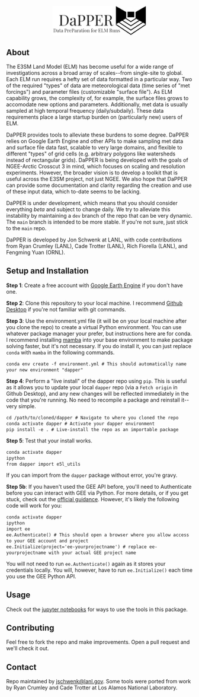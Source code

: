 <p align="center">
  <img src="docs/images/dapper_logo_2.jpg" width="50%" alt="dapper">
</p>

## About
The E3SM Land Model (ELM) has become useful for a wide range of investigations across a broad array of scales--from single-site to global. Each ELM run requires a hefty set of data formatted in a particular way. Two of the required "types" of data are meteorological data (time series of "met forcings") and parameter files (customizable "surface file"). As ELM capability grows, the complexity of, for example, the surface files grows to accomodate new options and parameters. Additionally, met data is usually sampled at high temporal frequency (daily/subdaily). These data requirements place a large startup burden on (particularly new) users of ELM. 

DaPPER provides tools to alleviate these burdens to some degree. DaPPER relies on Google Earth Engine and other APIs to make sampling met data and surface file data fast, scalable to very large domains, and flexible to different "types" of grid cells (e.g. arbitrary polygons like watersheds instead of rectangular grids). DaPPER is being developed with the goals of NGEE-Arctic Crosscut 3 in mind, which focuses on scaling and resolution experiments. However, the broader vision is to develop a toolkit that is useful across the E3SM project, not just NGEE. We also hope that DaPPER can provide some documentation and clarity regarding the creation and use of these input data, which to-date seems to be lacking.

DaPPER is under development, which means that you should consider everything *beta* and subject to change daily. We try to alleviate this instability by maintaining a `dev` branch of the repo that can be very dynamic. The `main` branch is intended to be more stable. If you're not sure, just stick to the `main` repo.

DaPPER is developed by Jon Schwenk at LANL, with code contributions from Ryan Crumley (LANL), Cade Trotter (LANL), Rich Fiorella (LANL), and Fengming Yuan (ORNL).


## Setup and Installation
**Step 1**: Create a free account with [Google Earth Engine](https://code.earthengine.google.com/register) if you don't have one.

**Step 2**: Clone this repository to your local machine. I recommend [Github Desktop](https://desktop.github.com/download/) if you're not familiar with git commands.

**Step 3**: Use the environment.yml file (it will be on your local machine after you clone the repo) to create a virtual Python environment. You can use whatever package manager your prefer, but instructions here are for conda. I recommend installing [mamba](https://anaconda.org/conda-forge/mamba) into your base environment to make package solving faster, but it's not necessary. If you do install it, you can just replace `conda` with `mamba` in the following commands.
```
conda env create -f environment.yml # This should automatically name your new environment "dapper"
```

**Step 4**: Perform a "live install" of the dapper repo using `pip`. This is useful as it allows you to update your local `dapper` repo (via a `Fetch origin` in Github Desktop), and any new changes will be reflected immediately in the code that you're running. No need to recompile a package and reinstall it--very simple.
```
cd /path/to/cloned/dapper # Navigate to where you cloned the repo
conda activate dapper # Activate your dapper environment
pip install -e . # Live-install the repo as an importable package
```

**Step 5**: Test that your install works.
```
conda activate dapper 
ipython
from dapper import e5l_utils
```
If you can import from the `dapper` package without error, you're gravy.

**Step 5b**: If you haven't used the GEE API before, you'll need to Authenticate before you can interact with GEE via Python. For more details, or if you get stuck, check out the [official guidance](https://developers.google.com/earth-engine/guides/auth). However, it's likely the following code will work for you:
```
conda activate dapper
ipython
import ee
ee.Authenticate() # This should open a browser where you allow access to your GEE account and project
ee.Initialize(project='ee-yourprojectname') # replace ee-yourprojectname with your actual GEE project name
```
You will not need to run `ee.Authenticate()` again as it stores your credentials locally. You will, however, have to run `ee.Initialize()` each time you use the GEE Python API.

## Usage
Check out the [jupyter notebooks](https://github.com/NGEE-Arctic/dapper/tree/main/docs/notebooks) for ways to use the tools in this package.

## Contributing
Feel free to fork the repo and make improvements. Open a pull request and we'll check it out.

## Contact
Repo maintained by jschwenk@lanl.gov. Some tools were ported from work by Ryan Crumley and Cade Trotter at Los Alamos National Laboratory.
